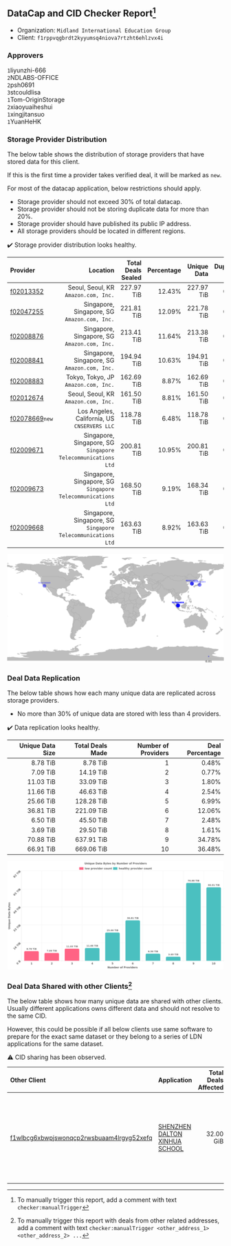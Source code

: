 ## DataCap and CID Checker Report[^1]
 - Organization: `Midland International Education Group`
 - Client: `f1rppvqgbrdt2kyyumsq4niova7rtzht6ehlzvx4i`
### Approvers
`1`liyunzhi-666<br/>`2`NDLABS-OFFICE<br/>`2`psh0691<br/>`3`stcouldlisa<br/>`1`Tom-OriginStorage<br/>`2`xiaoyuaiheshui<br/>`1`xingjitansuo<br/>`1`YuanHeHK

### Storage Provider Distribution
The below table shows the distribution of storage providers that have stored data for this client.

If this is the first time a provider takes verified deal, it will be marked as `new`.

For most of the datacap application, below restrictions should apply.
 - Storage provider should not exceed 30% of total datacap.
 - Storage provider should not be storing duplicate data for more than 20%.
 - Storage provider should have published its public IP address.
 - All storage providers should be located in different regions.

✔️ Storage provider distribution looks healthy.

| Provider                                                    |                                                        Location | Total Deals Sealed | Percentage | Unique Data | Duplicate Deals |
| :---------------------------------------------------------- | --------------------------------------------------------------: | -----------------: | ---------: | ----------: | --------------: |
| [f02013352](https://filfox.info/en/address/f02013352)       |                         Seoul, Seoul, KR<br/>`Amazon.com, Inc.` |         227.97 TiB |     12.43% |  227.97 TiB |           0.00% |
| [f02047255](https://filfox.info/en/address/f02047255)       |                 Singapore, Singapore, SG<br/>`Amazon.com, Inc.` |         221.81 TiB |     12.09% |  221.78 TiB |           0.01% |
| [f02008876](https://filfox.info/en/address/f02008876)       |                 Singapore, Singapore, SG<br/>`Amazon.com, Inc.` |         213.41 TiB |     11.64% |  213.38 TiB |           0.01% |
| [f02008841](https://filfox.info/en/address/f02008841)       |                 Singapore, Singapore, SG<br/>`Amazon.com, Inc.` |         194.94 TiB |     10.63% |  194.91 TiB |           0.02% |
| [f02008883](https://filfox.info/en/address/f02008883)       |                         Tokyo, Tokyo, JP<br/>`Amazon.com, Inc.` |         162.69 TiB |      8.87% |  162.69 TiB |           0.00% |
| [f02012674](https://filfox.info/en/address/f02012674)       |                         Seoul, Seoul, KR<br/>`Amazon.com, Inc.` |         161.50 TiB |      8.81% |  161.50 TiB |           0.00% |
| [f02078669](https://filfox.info/en/address/f02078669)`new`  |                 Los Angeles, California, US<br/>`CNSERVERS LLC` |         118.78 TiB |      6.48% |  118.78 TiB |           0.00% |
| [f02009671](https://filfox.info/en/address/f02009671)       | Singapore, Singapore, SG<br/>`Singapore Telecommunications Ltd` |         200.81 TiB |     10.95% |  200.81 TiB |           0.00% |
| [f02009673](https://filfox.info/en/address/f02009673)       | Singapore, Singapore, SG<br/>`Singapore Telecommunications Ltd` |         168.50 TiB |      9.19% |  168.34 TiB |           0.09% |
| [f02009668](https://filfox.info/en/address/f02009668)       | Singapore, Singapore, SG<br/>`Singapore Telecommunications Ltd` |         163.63 TiB |      8.92% |  163.63 TiB |           0.00% |

<img src="https://raw.githubusercontent.com/data-preservation-programs/filplus-checker-assets/main/filecoin-project/filecoin-plus-large-datasets/issues/1220/1680082926526.png"/>

### Deal Data Replication
The below table shows how each many unique data are replicated across storage providers.

- No more than 30% of unique data are stored with less than 4 providers.

✔️ Data replication looks healthy.

| Unique Data Size | Total Deals Made | Number of Providers | Deal Percentage |
| ---------------: | ---------------: | ------------------: | --------------: |
|         8.78 TiB |         8.78 TiB |                   1 |           0.48% |
|         7.09 TiB |        14.19 TiB |                   2 |           0.77% |
|        11.03 TiB |        33.09 TiB |                   3 |           1.80% |
|        11.66 TiB |        46.63 TiB |                   4 |           2.54% |
|        25.66 TiB |       128.28 TiB |                   5 |           6.99% |
|        36.81 TiB |       221.09 TiB |                   6 |          12.06% |
|         6.50 TiB |        45.50 TiB |                   7 |           2.48% |
|         3.69 TiB |        29.50 TiB |                   8 |           1.61% |
|        70.88 TiB |       637.91 TiB |                   9 |          34.78% |
|        66.91 TiB |       669.06 TiB |                  10 |          36.48% |

<img src="https://raw.githubusercontent.com/data-preservation-programs/filplus-checker-assets/main/filecoin-project/filecoin-plus-large-datasets/issues/1220/1680082928884.png"/>

### Deal Data Shared with other Clients[^3]
The below table shows how many unique data are shared with other clients.
Usually different applications owns different data and should not resolve to the same CID.

However, this could be possible if all below clients use same software to prepare for the exact same dataset or they belong to a series of LDN applications for the same dataset.

⚠️ CID sharing has been observed.

| Other Client                                                                                                          | Application                                                                                                  | Total Deals Affected | Unique CIDs | Approvers                                                                                                                                                                                       |
| :-------------------------------------------------------------------------------------------------------------------- | :----------------------------------------------------------------------------------------------------------- | -------------------: | ----------: | :---------------------------------------------------------------------------------------------------------------------------------------------------------------------------------------------- |
| [f1wlbcg6xbwpjswonqcp2rwsbuaam4lrgyg52xefq](https://filfox.info/en/address/f1wlbcg6xbwpjswonqcp2rwsbuaam4lrgyg52xefq) | [SHENZHEN DALTON XINHUA SCHOOL](https://github.com/filecoin-project/filecoin-plus-large-datasets/issues/516) |            32.00 GiB |           1 | `1`1ane-1<br/>`1`a1991car<br/>`1`cryptowhizzard<br/>`1`DaYouGroup<br/>`2`igoovo<br/>`1`mikezli<br/>`1`NDLABS-OFFICE<br/>`1`newwebgroup<br/>`1`stcouldlisa<br/>`1`xiaoyuaiheshui<br/>`1`YuanHeHK |

[^1]: To manually trigger this report, add a comment with text `checker:manualTrigger`

[^2]: Deals from those addresses are combined into this report as they are specified with `checker:manualTrigger`

[^3]: To manually trigger this report with deals from other related addresses, add a comment with text `checker:manualTrigger <other_address_1> <other_address_2> ...`
